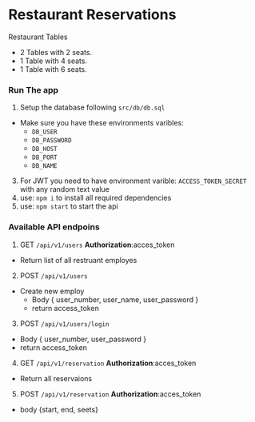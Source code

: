 # Restaurant Reservations

Restaurant Tables

- 2 Tables with 2 seats.
- 1 Table with 4 seats.
- 1 Table with 6 seats.

### Run The app
1. Setup the database following `src/db/db.sql`
  - Make sure you have these environments varibles:
    - `DB_USER`
    - `DB_PASSWORD`
    - `DB_HOST`
    - `DB_PORT`
    - `DB_NAME`

3. For JWT you need to have environment varible: `ACCESS_TOKEN_SECRET` with any random text value
4. use: `npm i` to install all required dependencies
1. use: `npm start` to start the api

### Available API endpoins
1. GET `/api/v1/users` __Authorization__:acces_token
  - Return list of all restruant employes
2. POST `/api/v1/users` 
  - Create new employ
    - Body { user_number, user_name, user_password }
    - return access_token
3. POST `/api/v1/users/login`
  - Body { user_number, user_password }
  - return access_token
4. GET `/api/v1/reservation` __Authorization__:acces_token
  - Return all reservaions
5. POST `/api/v1/reservation` __Authorization__:acces_token
  - body {start, end, seets}
